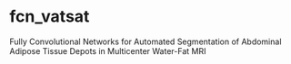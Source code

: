 # fcn_vatsat
Fully Convolutional Networks for Automated Segmentation of Abdominal Adipose Tissue Depots in Multicenter Water-Fat MRI 
